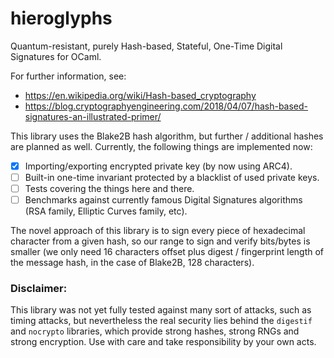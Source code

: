 # hieroglyphs

Quantum-resistant, purely Hash-based, Stateful, One-Time Digital Signatures for OCaml.

For further information, see:
- https://en.wikipedia.org/wiki/Hash-based_cryptography
- https://blog.cryptographyengineering.com/2018/04/07/hash-based-signatures-an-illustrated-primer/

This library uses the Blake2B hash algorithm, but further / additional hashes are
planned as well. Currently, the following things are implemented now:

- [x] Importing/exporting encrypted private key (by now using ARC4).
- [ ] Built-in one-time invariant protected by a blacklist of used private keys.
- [ ] Tests covering the things here and there.
- [ ] Benchmarks against currently famous Digital Signatures algorithms (RSA family,
  Elliptic Curves family, etc).

The novel approach of this library is to sign every piece of hexadecimal character
from a given hash, so our range to sign and verify bits/bytes is smaller (we only
need 16 characters offset plus digest / fingerprint length of the message hash,
in the case of Blake2B, 128 characters).

### Disclaimer:

This library was not yet fully tested against many sort of attacks, such as timing
attacks, but nevertheless the real security lies behind the `digestif` and `nocrypto`
libraries, which provide strong hashes, strong RNGs and strong encryption. Use
with care and take responsibility by your own acts.
